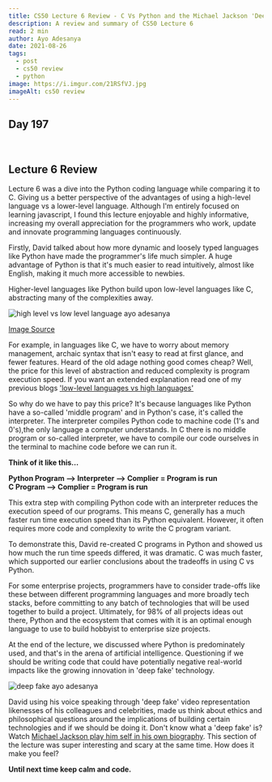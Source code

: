 ```yaml
---
title: CS50 Lecture 6 Review - C Vs Python and the Michael Jackson 'Deep Fake'?
description: A review and summary of CS50 Lecture 6
read: 2 min
author: Ayo Adesanya
date: 2021-08-26
tags:
  - post
  - cs50 review
  - python
image: https://i.imgur.com/21RSfVJ.jpg
imageAlt: cs50 review
---
```


<h2 class="snippet__title text-gradient article-special-case bold day">Day 197</h2><br>

<h2 class="snippet__title text-gradient article-special-case bold">Lecture 6 Review</h2>

<p>Lecture 6 was a dive into the Python coding language while comparing it to C. Giving us a better perspective of the advantages of using a high-level language vs a lower-level language. Although I'm entirely focused on learning javascript, I found this lecture enjoyable and highly informative, increasing my overall appreciation for the programmers who work, update and innovate programming languages continuously.</p>

<p>Firstly, David talked about how more dynamic and loosely typed languages like Python have made the programmer's life much simpler.
A huge advantage of Python is that it's much easier to read intuitively, almost like English, making it much more accessible to newbies. </p>

<p>Higher-level languages like Python build upon low-level languages like C, abstracting many of the complexities away.</p>

<div class="image-block-2">

<img class="blog-img--2 picture" src="https://i.imgur.com/HhjtYJc.png" alt="high level vs low level language ayo adesanya" title="high level vs low level language ayo adesanya" />

</div>
<p > <a href="https://www.educba.com/high-level-languages-vs-low-level-languages/">Image Source</a><p>

<p> For example, in languages like C, we have to worry about memory management, archaic syntax that isn't easy to read at first glance, and fewer features.  Heard of the old adage nothing good comes cheap? Well, the price for this level of abstraction and reduced complexity is program execution speed. If you want an extended explanation read one of my previous blogs <a class="blog-link" href="https://blog.ayoadesanya.com/blog/2021-08-5-cs50-low-level-vs-high-level-languages-&-what-is-big-o-lecture-1-2-&-3-review-day-195/">'low-level languages vs high languages'</a> </p>

<p> So why do we have to pay this price? It's because languages like Python have a so-called 'middle program' and in Python's case, it's called the interpreter. The interpreter compiles Python code to machine code (1's and 0's),the only language a computer understands. In C there is no middle program or so-called interpreter, we have to compile our code ourselves in the terminal to machine code before we can run it.  </p>

<p><b> Think of it like this...</b></p>

<div class="code-block">
    <p>
    <b>
        Python Program --> Interpreter --> Complier = Program is run<br>
        C Program --> Complier = Program is run
    </b>
    </p>
</div>

<p>This extra step with compiling Python code with an interpreter reduces the execution speed of our programs. This means C, generally has a much faster run time execution speed than its Python equivalent. However, it often requires more code and complexity to write the C program variant. </p>

<p>To demonstrate this, David re-created C programs in Python and showed us how much the run time speeds differed, it was dramatic. C was much faster, which supported our earlier conclusions about the tradeoffs in using C vs Python. </p>

<p>For some enterprise projects, programmers have to consider trade-offs like these between different programming languages and more broadly tech stacks, before committing to any batch of technologies that will be used together to build a project. Ultimately, for 98% of all projects ideas out there, Python and the ecosystem that comes with it is an optimal enough language to use to build hobbyist to enterprise size projects. </p>

<p>At the end of the lecture, we discussed where Python is predominately used, and that's in the arena of artificial intelligence. Questioning if we should be writing code that could have potentially negative real-world impacts like the growing innovation in 'deep fake' technology.  </p>

<div class="image-block-2">

<img class="blog-img--2 picture" src="https://i.imgur.com/JiX0dc9.jpg" alt="deep fake ayo adesanya" title="deep fake ayo adesanya" />

</div>

<p> David using his voice speaking through 'deep fake' video representation likenesses of his colleagues and celebrities, made us think about ethics and philosophical questions around the implications of building certain technologies and if we should be doing it. Don't know what a 'deep fake' is? Watch <a class="blog-link" href="https://www.youtube.com/watch?v=ezeVFLBqFjE">Michael Jackson play him self in his own biography</a>. This section of the lecture was super interesting and scary at the same time. How does it make you feel?</p>

<p><b>Until next time keep calm and code. </b></p>
